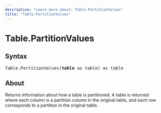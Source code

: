 ```yaml
---
description: "Learn more about: Table.PartitionValues"
title: "Table.PartitionValues"
---
```

# Table.PartitionValues

## Syntax

<pre>
Table.PartitionValues(<b>table</b> as table) as table
</pre>

## About

Returns information about how a table is partitioned. A table is returned where each column is a partition column in the original table, and each row corresponds to a partition in the original table.
